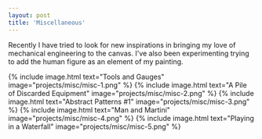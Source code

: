 ```yaml
---
layout: post
title: 'Miscellaneous'
---
```


Recently I have tried to look for new inspirations in bringing my love of mechanical engineering to the canvas. I've also been experimenting trying to add the human figure as an element of my painting. 

{% include image.html text="Tools and Gauges" image="projects/misc/misc-1.png" %}
{% include image.html text="A Pile of Discarded Equipment" image="projects/misc/misc-2.png" %}
{% include image.html text="Abstract Patterns #1" image="projects/misc/misc-3.png" %}
{% include image.html text="Man and Martini" image="projects/misc/misc-4.png" %}
{% include image.html text="Playing in a Waterfall" image="projects/misc/misc-5.png" %}

